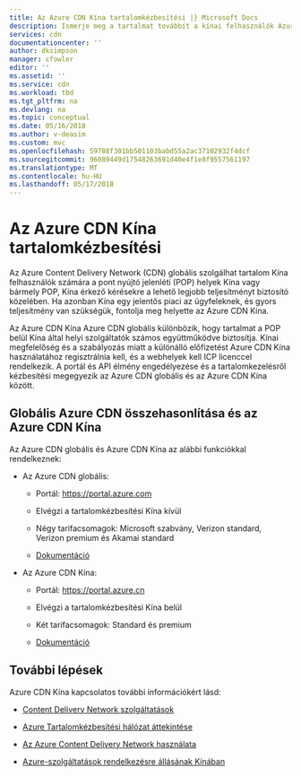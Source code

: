 ```yaml
---
title: Az Azure CDN Kína tartalomkézbesítési |} Microsoft Docs
description: Ismerje meg a tartalmat továbbít a kínai felhasználók Azure tartalom Delivery Network (CDN) használatával.
services: cdn
documentationcenter: ''
author: dksimpson
manager: cfowler
editor: ''
ms.assetid: ''
ms.service: cdn
ms.workload: tbd
ms.tgt_pltfrm: na
ms.devlang: na
ms.topic: conceptual
ms.date: 05/16/2018
ms.author: v-deasim
ms.custom: mvc
ms.openlocfilehash: 59788f301bb501103babd55a2ac37102932f4dcf
ms.sourcegitcommit: 96089449d17548263691d40e4f1e8f9557561197
ms.translationtype: MT
ms.contentlocale: hu-HU
ms.lasthandoff: 05/17/2018
---
```

# <a name="china-content-delivery-with-azure-cdn"></a>Az Azure CDN Kína tartalomkézbesítési

Az Azure Content Delivery Network (CDN) globális szolgálhat tartalom Kína felhasználók számára a pont nyújtó jelenléti (POP) helyek Kína vagy bármely POP, Kína érkező kérésekre a lehető legjobb teljesítményt biztosító közelében. Ha azonban Kína egy jelentős piaci az ügyfeleknek, és gyors teljesítmény van szükségük, fontolja meg helyette az Azure CDN Kína.

Az Azure CDN Kína Azure CDN globális különbözik, hogy tartalmat a POP belül Kína által helyi szolgáltatók számos együttműködve biztosítja. Kínai megfelelőség és a szabályozás miatt a különálló előfizetést Azure CDN Kína használatához regisztrálnia kell, és a webhelyek kell ICP licenccel rendelkezik. A portál és API élmény engedélyezése és a tartalomkezelésről kézbesítési megegyezik az Azure CDN globális és az Azure CDN Kína között.

## <a name="comparison-of-azure-cdn-global-and-azure-cdn-china"></a>Globális Azure CDN összehasonlítása és az Azure CDN Kína

Az Azure CDN globális és Azure CDN Kína az alábbi funkciókkal rendelkeznek:

- Az Azure CDN globális:

     - Portál: https://portal.azure.com  

     - Elvégzi a tartalomkézbesítési Kína kívül

     - Négy tarifacsomagok: Microsoft szabvány, Verizon standard, Verizon premium és Akamai standard

     - [Dokumentáció](https://docs.microsoft.com/en-us/azure/cdn/)

- Az Azure CDN Kína:

     - Portál: https://portal.azure.cn

     - Elvégzi a tartalomkézbesítési Kína belül

     - Két tarifacsomagok: Standard és premium

     - [Dokumentáció](https://docs.azure.cn/en-us/cdn/)
 

## <a name="next-steps"></a>További lépések

Azure CDN Kína kapcsolatos további információkért lásd:

- [Content Delivery Network szolgáltatások](https://www.azure.cn/en-us/home/features/cdn/)

- [Azure Tartalomkézbesítési hálózat áttekintése](https://docs.azure.cn/en-us/cdn/cdn-overview)

- [Az Azure Content Delivery Network használata](https://docs.azure.cn/en-us/cdn/cdn-how-to-use)

- [Azure-szolgáltatások rendelkezésre állásának Kínában](https://docs.microsoft.com/en-us/azure/china/china-get-started-service-availability)



